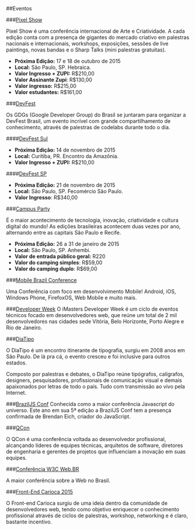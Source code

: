 ##Eventos

###[Pixel Show](http://pixelshow.com.br)

Pixel Show é uma conferência internacional de Arte e Criatividade. A cada edição conta com a presença de gigantes do mercado criativo em palestras nacionais e internacionais, workshops, exposições, sessões de live paintings, novas bandas e o Sharp Talks (mini palestras gratuitas).

* **Próxima Edição:** 17 e 18 de outubro de 2015
* **Local:** São Paulo, SP. Hebraica.
* **Valor Ingresso + ZUPI:** R$210,00
* **Valor Assinante Zupi**: R$130,00
* **Valor ingresso:** R$215,00
* **Valor estudantes:** R$161,00

###[DevFest](http://devfest.com.br)

Os GDGs (Google Developer Group) do Brasil se juntaram para organizar a DevFest Brasil, um evento incrível com grande compartilhamento de conhecimento, através de palestras de codelabs durante todo o dia.


####[DevFest Sul](http://devfestsul.com.br)
* **Próxima Edição:** 14 de novembro de 2015
* **Local:** Curitiba, PR. Encontro da Amazônia.
* **Valor Ingresso + ZUPI:** R$210,00

####[DevFest SP](sp.devfest.com.br)
* **Próxima Edição:** 21 de novembro de 2015
* **Local:** São Paulo, SP. Fecomércio São Paulo.
* **Valor Ingresso**: R$340,00

###[Campus Party](http://campus-party.com.br)

É o maior acontecimento de tecnologia, inovação, criatividade e cultura digital do mundo! As edições brasileiras acontecem duas vezes por ano, alternando entre as capitais São Paulo e Recife.

* **Próxima Edição:** 26 a 31 de janeiro de 2015
* **Local:** São Paulo, SP. Anhembi.
* **Valor de entrada público geral:** R220
* **Valor do camping simples**: R$59,00
* **Valor do camping duplo**: R$69,00

###[Mobile Brazil Conference](http://mobilebrazilconference.com.br)

Uma Conferência com foco em desenvolvimento Mobile! Android, iOS, Windows Phone, FirefoxOS, Web Mobile e muito mais.


###[Developer Week](http://developerweek.imasters.com.br/)
O iMasters Developer Week é um ciclo de eventos técnicos focado em desenvolvedores web, que reúne um total de 2 mil desenvolvedores nas cidades sede Vitória, Belo Horizonte, Porto Alegre e Rio de Janeiro.

###[DiaTipo](http://www.diatipo.com.br)

O DiaTipo é um encontro itinerante de tipografia, surgiu em 2008 anos em São Paulo. De lá pra cá, o evento cresceu e foi inclusive para outros estados.

Composto por palestras e debates, o DiaTipo reúne tipógrafos, calígrafos, designers, pesquisadores, profissionais de comunicação visual e demais apaixonados por letras de todo o país. Tudo com transmissão ao vivo pela Internet.


###[BrazilJS Conf](http://braziljs.com.br/)
Conhecida como a maior conferência Javascript do universo. Este ano em sua 5ª edição a BrazilJS Conf tem a presença confirmada de Brendan Eich, criador do JavaScript.

###[QCon](http://www.qconferences.com)

O QCon é uma conferência voltada ao desenvolvedor profissional, alcançando líderes de equipes técnicas, arquitetos de software, diretores de engenharia e gerentes de projetos que influenciam a inovação em suas equipes.

###[Conferência W3C Web.BR](http://conferenciaweb.w3c.br)

A maior conferência sobre a Web no Brasil.


###[Front-End Carioca 2015](http://frontendcarioca.com.br/)

O Front-end Carioca surgiu de uma ideia dentro da comunidade de desenvolvedores web, tendo como objetivo enriquecer o conhecimento profissional através de ciclos de palestras, workshop, networking e é claro, bastante incentivo.
